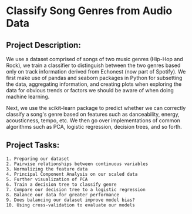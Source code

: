 # Classify Song Genres from Audio Data

## Project Description:
We use a dataset comprised of songs of two music genres (Hip-Hop and Rock), we train a classifier to distinguish between the two genres based only on track information derived from Echonest (now part of Spotify). We first make use of pandas and seaborn packages in Python for subsetting the data, aggregating information, and creating plots when exploring the data for obvious trends or factors we should be aware of when doing machine learning.

Next, we use the scikit-learn package to predict whether we can correctly classify a song's genre based on features such as danceability, energy, acousticness, tempo, etc. We then go over implementations of common algorithms such as PCA, logistic regression, decision trees, and so forth.

## Project Tasks:
    1. Preparing our dataset
    2. Pairwise relationships between continuous variables
    3. Normalizing the feature data
    4. Principal Component Analysis on our scaled data
    5. Further visualization of PCA
    6. Train a decision tree to classify genre
    7. Compare our decision tree to a logistic regression
    8. Balance our data for greater performance
    9. Does balancing our dataset improve model bias?
    10. Using cross-validation to evaluate our models
